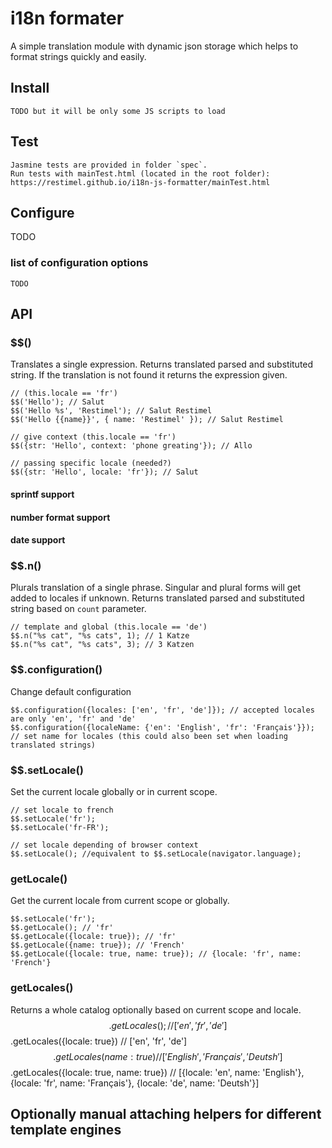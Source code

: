 # i18n formater

A simple translation module with dynamic json storage which helps to format strings quickly and easily.

## Install

	TODO but it will be only some JS scripts to load

## Test

	Jasmine tests are provided in folder `spec`.
	Run tests with mainTest.html (located in the root folder): https://restimel.github.io/i18n-js-formatter/mainTest.html

## Configure

TODO

### list of configuration options

	TODO


## API

### $$()

Translates a single expression. Returns translated parsed and substituted string. If the translation is not found it returns the expression given.

	// (this.locale == 'fr')
	$$('Hello'); // Salut
	$$('Hello %s', 'Restimel'); // Salut Restimel
	$$('Hello {{name}}', { name: 'Restimel' }); // Salut Restimel

	// give context (this.locale == 'fr')
	$$({str: 'Hello', context: 'phone greating'}); // Allo

	// passing specific locale (needed?)
	$$({str: 'Hello', locale: 'fr'}); // Salut

#### sprintf support

#### number format support

#### date support

### $$.n()

Plurals translation of a single phrase. Singular and plural forms will get added to locales if unknown. Returns translated parsed and substituted string based on `count` parameter.

	// template and global (this.locale == 'de')
	$$.n("%s cat", "%s cats", 1); // 1 Katze
	$$.n("%s cat", "%s cats", 3); // 3 Katzen

### $$.configuration()

Change default configuration

	$$.configuration({locales: ['en', 'fr', 'de']}); // accepted locales are only 'en', 'fr' and 'de'
	$$.configuration({localeName: {'en': 'English', 'fr': 'Français'}}); // set name for locales (this could also been set when loading translated strings)

### $$.setLocale()

Set the current locale globally or in current scope.

	// set locale to french
	$$.setLocale('fr');
	$$.setLocale('fr-FR');

	// set locale depending of browser context
	$$.setLocale(); //equivalent to $$.setLocale(navigator.language);

### getLocale()

Get the current locale from current scope or globally.

	$$.setLocale('fr');
	$$.getLocale(); // 'fr'
	$$.getLocale({locale: true}); // 'fr'
	$$.getLocale({name: true}); // 'French'
	$$.getLocale({locale: true, name: true}); // {locale: 'fr', name: 'French'}

### getLocales()

Returns a whole catalog optionally based on current scope and locale.
	$$.getLocales(); // ['en', 'fr', 'de']
	$$.getLocales({locale: true}) // ['en', 'fr', 'de']
	$$.getLocales({name: true}) // ['English', 'Français', 'Deutsh']
	$$.getLocales({locale: true, name: true}) // [{locale: 'en', name: 'English'}, {locale: 'fr', name: 'Français'}, {locale: 'de', name: 'Deutsh'}]

## Optionally manual attaching helpers for different template engines
